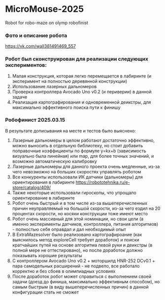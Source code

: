 # MicroMouse-2025
Robot for robo-maze on olymp robofinist

### Фото и описание робота
https://vk.com/wall381491469_557

### Робот был сконструирован для реализации следующих экспериментов:
1) Малая конструкция, которая легко перемещается в лабиринте (и эксперимент на полностью деревянной конструкции)
2) Использование лазерных дальномеров
3) Проверка контроллера Avocado Uno v0.2 (и периверии) в данной задаче
4) Реализация картографирования и одновременной деикстры, для максимально эффективного поиска пути к финишу

### Робофинист 2025.03.15
В результате дописывания на месте и тестов было выяснено:
1) Лазерные дальномеры в целом работают достаточно эффективно, можно выносить в отдельную библиотеку, но стоит добавить поправочные коэффициенты по формуле y=kx+b (зависимость визуально была линейная) или map, для более точных значений, и возможно автоматическую калибровку
2) Лазерные дальномеры для данного проекта очень медленные, из-за чего невозможно на больших скоростях управлять роботом
3) Все конкуренты использовали ИК датчики (дальномеры) для ориентирования в лабиринте https://robototehnika.ru/e-store/catalog/409/
4) Также некоторые использовали гироскопы, что упрощало ориентирование в лабиринте
5) Робот очень быстрый и в том числе из-за вышеперечисленных причин неуправляемый на большой скорости, из-за чего ездил на 20 процентах скорости, но косяки конструкции тоже имеют место
6) Робот очень массивный для этой номинации, но свои цели (а именно эксперименты датчиков, контроллера, питания алгоритмов) - полностью себя оправдал и дал необходимый опыт
7) В ExtraMazesolver было реализовано картографироание (как выяснилось метод exploreCell требует доработок) и поиски кратчайших путей на основе алгоритма левой руки и деикстры (в полной мере не оттестировано), но после доработок должно показывать хорошие результаты
8) С контроллером Avocado Uno v0.2 + моторшилд HNR-252 DCv0.1 + пара самодельных расширений - не подвело, все работало корректно и без сбоев в олимпиадных условиях
9) После доработок робот может справиться с выполнением своей задачи (доезд до финиша, максимально эффективным способом), но самым быстрым (в виду вышеперечисленных причин) в данной конфигурации стать не сможет

